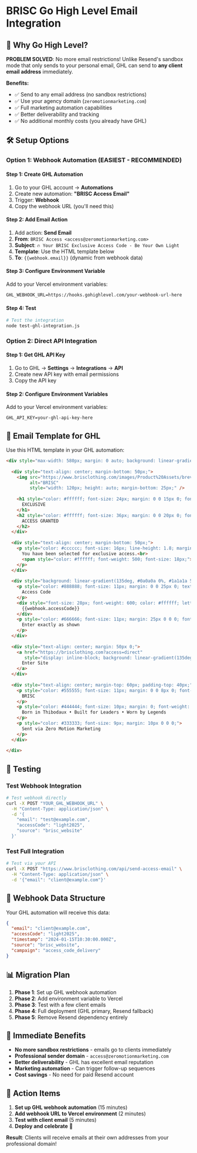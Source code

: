 # BRISC Go High Level Email Integration

## 🚀 **Why Go High Level?**

**PROBLEM SOLVED**: No more email restrictions! Unlike Resend's sandbox mode that only sends to your personal email, GHL can send to **any client email address** immediately.

**Benefits:**
- ✅ Send to any email address (no sandbox restrictions)
- ✅ Use your agency domain (`zeromotionmarketing.com`)
- ✅ Full marketing automation capabilities
- ✅ Better deliverability and tracking
- ✅ No additional monthly costs (you already have GHL)

## 🛠️ **Setup Options**

### **Option 1: Webhook Automation (EASIEST - RECOMMENDED)**

#### Step 1: Create GHL Automation
1. Go to your GHL account → **Automations**
2. Create new automation: **"BRISC Access Email"**
3. Trigger: **Webhook**
4. Copy the webhook URL (you'll need this)

#### Step 2: Add Email Action
1. Add action: **Send Email**
2. **From**: `BRISC Access <access@zeromotionmarketing.com>`
3. **Subject**: `🔥 Your BRISC Exclusive Access Code - Be Your Own Light`
4. **Template**: Use the HTML template below
5. **To**: `{{webhook.email}}` (dynamic from webhook data)

#### Step 3: Configure Environment Variable
Add to your Vercel environment variables:
```
GHL_WEBHOOK_URL=https://hooks.gohighlevel.com/your-webhook-url-here
```

#### Step 4: Test
```bash
# Test the integration
node test-ghl-integration.js
```

### **Option 2: Direct API Integration**

#### Step 1: Get GHL API Key
1. Go to GHL → **Settings** → **Integrations** → **API**
2. Create new API key with email permissions
3. Copy the API key

#### Step 2: Configure Environment Variables
Add to your Vercel environment variables:
```
GHL_API_KEY=your-ghl-api-key-here
```

## 📧 **Email Template for GHL**

Use this HTML template in your GHL automation:

```html
<div style="max-width: 580px; margin: 0 auto; background: linear-gradient(135deg, #000000 0%, #0a0a0a 50%, #000000 100%); color: #ffffff; padding: 60px 30px; border: 1px solid #1a1a1a;">
  
  <div style="text-align: center; margin-bottom: 50px;">
    <img src="https://www.brisclothing.com/images/Product%20Assets/brevisidsg1.png" 
         alt="BRISC" 
         style="width: 120px; height: auto; margin-bottom: 25px;" />
    
    <h1 style="color: #ffffff; font-size: 24px; margin: 0 0 15px 0; font-weight: 300; letter-spacing: 8px; text-transform: uppercase;">
      EXCLUSIVE
    </h1>
    <h2 style="color: #ffffff; font-size: 36px; margin: 0 0 20px 0; font-weight: 600; letter-spacing: 2px;">
      ACCESS GRANTED
    </h2>
  </div>
  
  <div style="text-align: center; margin-bottom: 50px;">
    <p style="color: #cccccc; font-size: 16px; line-height: 1.8; margin: 0; font-weight: 300;">
      You have been selected for exclusive access.<br>
      <span style="color: #ffffff; font-weight: 500; font-size: 18px;">Be Your Own Light.</span>
    </p>
  </div>
  
  <div style="background: linear-gradient(135deg, #0a0a0a 0%, #1a1a1a 50%, #0a0a0a 100%); border: 1px solid #333333; padding: 40px 30px; text-align: center; margin: 50px 0; border-radius: 2px;">
    <p style="color: #888888; font-size: 11px; margin: 0 0 25px 0; text-transform: uppercase; letter-spacing: 2px;">
      Access Code
    </p>
    <div style="font-size: 28px; font-weight: 600; color: #ffffff; letter-spacing: 6px; margin: 25px 0; font-family: 'Inter', monospace;">
      {{webhook.accessCode}}
    </div>
    <p style="color: #666666; font-size: 11px; margin: 25px 0 0 0; font-weight: 300;">
      Enter exactly as shown
    </p>
  </div>
  
  <div style="text-align: center; margin: 50px 0;">
    <a href="https://brisclothing.com?access=direct" 
       style="display: inline-block; background: linear-gradient(135deg, #ffffff 0%, #f0f0f0 100%); color: #000000; padding: 18px 45px; text-decoration: none; font-weight: 600; font-size: 14px; border-radius: 2px; letter-spacing: 2px; text-transform: uppercase;">
      Enter Site
    </a>
  </div>
  
  <div style="text-align: center; margin-top: 60px; padding-top: 40px;">
    <p style="color: #555555; font-size: 11px; margin: 0 0 8px 0; font-weight: 300;">
      BRISC
    </p>
    <p style="color: #444444; font-size: 10px; margin: 0; font-weight: 300;">
      Born in Thibodaux • Built for Leaders • Worn by Legends
    </p>
    <p style="color: #333333; font-size: 9px; margin: 10px 0 0 0;">
      Sent via Zero Motion Marketing
    </p>
  </div>
  
</div>
```

## 🧪 **Testing**

### Test Webhook Integration
```bash
# Test webhook directly
curl -X POST "YOUR_GHL_WEBHOOK_URL" \
  -H "Content-Type: application/json" \
  -d '{
    "email": "test@example.com",
    "accessCode": "light2025",
    "source": "brisc_website"
  }'
```

### Test Full Integration
```bash
# Test via your API
curl -X POST "https://www.brisclothing.com/api/send-access-email" \
  -H "Content-Type: application/json" \
  -d '{"email": "client@example.com"}'
```

## 🔧 **Webhook Data Structure**

Your GHL automation will receive this data:
```json
{
  "email": "client@example.com",
  "accessCode": "light2025",
  "timestamp": "2024-01-15T10:30:00.000Z",
  "source": "brisc_website",
  "campaign": "access_code_delivery"
}
```

## 📊 **Migration Plan**

1. **Phase 1**: Set up GHL webhook automation
2. **Phase 2**: Add environment variable to Vercel
3. **Phase 3**: Test with a few client emails
4. **Phase 4**: Full deployment (GHL primary, Resend fallback)
5. **Phase 5**: Remove Resend dependency entirely

## 🎯 **Immediate Benefits**

- **No more sandbox restrictions** - emails go to clients immediately
- **Professional sender domain** - `access@zeromotionmarketing.com`
- **Better deliverability** - GHL has excellent email reputation
- **Marketing automation** - Can trigger follow-up sequences
- **Cost savings** - No need for paid Resend account

## 🚨 **Action Items**

1. **Set up GHL webhook automation** (15 minutes)
2. **Add webhook URL to Vercel environment** (2 minutes)
3. **Test with client email** (5 minutes)
4. **Deploy and celebrate** 🎉

**Result**: Clients will receive emails at their own addresses from your professional domain!
